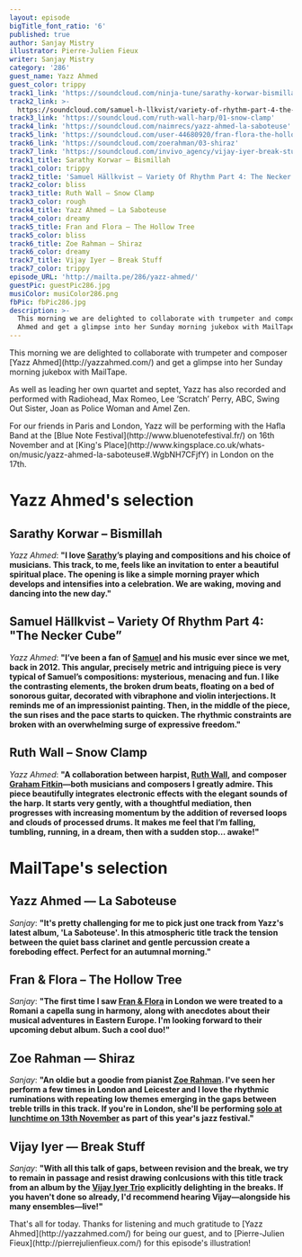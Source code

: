 ```yaml
---
layout: episode
bigTitle_font_ratio: '6'
published: true
author: Sanjay Mistry
illustrator: Pierre-Julien Fieux
writer: Sanjay Mistry
category: '286'
guest_name: Yazz Ahmed
guest_color: trippy
track1_link: 'https://soundcloud.com/ninja-tune/sarathy-korwar-bismillah-1'
track2_link: >-
  https://soundcloud.com/samuel-h-llkvist/variety-of-rhythm-part-4-the-necker-cube
track3_link: 'https://soundcloud.com/ruth-wall-harp/01-snow-clamp'
track4_link: 'https://soundcloud.com/naimrecs/yazz-ahmed-la-saboteuse'
track5_link: 'https://soundcloud.com/user-44680920/fran-flora-the-hollow-tree'
track6_link: 'https://soundcloud.com/zoerahman/03-shiraz'
track7_link: 'https://soundcloud.com/invivo_agency/vijay-iyer-break-stuff-break'
track1_title: Sarathy Korwar – Bismillah
track1_color: trippy
track2_title: 'Samuel Hällkvist – Variety Of Rhythm Part 4: The Necker Cube'
track2_color: bliss
track3_title: Ruth Wall – Snow Clamp
track3_color: rough
track4_title: Yazz Ahmed – La Saboteuse
track4_color: dreamy
track5_title: Fran and Flora – The Hollow Tree
track5_color: bliss
track6_title: Zoe Rahman – Shiraz
track6_color: dreamy
track7_title: Vijay Iyer – Break Stuff
track7_color: trippy
episode_URL: 'http://mailta.pe/286/yazz-ahmed/'
guestPic: guestPic286.jpg
musiColor: musiColor286.png
fbPic: fbPic286.jpg
description: >-
  This morning we are delighted to collaborate with trumpeter and composer Yazz
  Ahmed and get a glimpse into her Sunday morning jukebox with MailTape.
---
```

<p id="introduction">This morning we are delighted to collaborate with trumpeter and composer [Yazz Ahmed](http://yazzahmed.com/) and get a glimpse into her Sunday morning jukebox with MailTape.</p>
<p>As well as leading her own quartet and septet, Yazz has also recorded and performed with Radiohead, Max Romeo, Lee ‘Scratch’ Perry, ABC, Swing Out Sister, Joan as Police Woman and Amel Zen.</p>
<p>For our friends in Paris and London, Yazz will be performing with the Hafla Band at the [Blue Note Festival](http://www.bluenotefestival.fr/) on 16th November and at [King's Place](http://www.kingsplace.co.uk/whats-on/music/yazz-ahmed-la-saboteuse#.WgbNH7CFjfY) in London on the 17th.</p>


# Yazz Ahmed's selection



## Sarathy Korwar – Bismillah
_Yazz Ahmed_: **"**I love [Sarathy](http://www.sarathykorwar.com/)’s playing and compositions and his choice of musicians. This track, to me, feels like an invitation to enter a beautiful spiritual place. The opening is like a simple morning prayer which develops and intensifies into a celebration. We are waking, moving and dancing into the new day.**"**

## Samuel Hällkvist – Variety Of Rhythm Part 4: "The Necker Cube”
_Yazz Ahmed_: **"**I’ve been a fan of [Samuel](http://samuelhallkvist.com/) and his music ever since we met, back in 2012. This angular, precisely metric and intriguing piece is very typical of Samuel’s compositions: mysterious, menacing and fun. I like the contrasting elements, the broken drum beats, floating on a bed of sonorous guitar, decorated with vibraphone and violin interjections. It reminds me of an impressionist painting. Then, in the middle of the piece, the sun rises and the pace starts to quicken. The rhythmic constraints are broken with an overwhelming surge of expressive freedom.**"**

## Ruth Wall – Snow Clamp
_Yazz Ahmed_: **"**A collaboration between harpist, [Ruth Wall](http://sound-scotland.co.uk/profile/wall-ruth), and composer [Graham Fitkin](http://fitkin.com/)—both musicians and composers I greatly admire. This piece beautifully integrates electronic effects with the elegant sounds of the harp. It starts very gently, with a thoughtful mediation, then progresses with increasing momentum by the addition of reversed loops and clouds of processed drums. It makes me feel that I’m falling, tumbling, running, in a dream, then with a sudden stop… awake!**"**


# MailTape's selection

## Yazz Ahmed — La Saboteuse
_Sanjay_: **"**It's pretty challenging for me to pick just one track from Yazz's latest album, 'La Saboteuse'. In this atmospheric title track the tension between the quiet bass clarinet and gentle percussion create a foreboding effect. Perfect for an autumnal morning.**"**

## Fran & Flora – The Hollow Tree
_Sanjay_: **"**The first time I saw [Fran & Flora](https://www.franandflora.com/) in London we were treated to a Romani a capella sung in harmony, along with anecdotes about their musical adventures in Eastern Europe. I'm looking forward to their upcoming debut album. Such a cool duo!**"**

## Zoe Rahman — Shiraz
_Sanjay_: **"**An oldie but a goodie from pianist [Zoe Rahman](http://www.zoerahman.com/). I've seen her perform a few times in London and Leicester and I love the rhythmic ruminations with repeating low themes emerging in the gaps between treble trills in this track. If you're in London, she'll be performing [solo at lunchtime on 13th November](https://www.pizzaexpresslive.com/whats-on/zoe-rahman) as part of this year's jazz festival.**"**

## Vijay Iyer — Break Stuff
_Sanjay_: **"**With all this talk of gaps, between revision and the break, we try to remain in passage and resist drawing conlcusions with this title track from an album by the [Vijay Iyer Trio](http://vijay-iyer.com/) explicitly delighting in the breaks. If you haven't done so already, I'd recommend hearing Vijay—alongside his many ensembles—live!**"**

<p id="outroduction">That's all for today. Thanks for listening and much gratitude to [Yazz Ahmed](http://yazzahmed.com/) for being our guest, and to [Pierre-Julien Fieux](http://pierrejulienfieux.com/) for this episode's illustration!</p>
